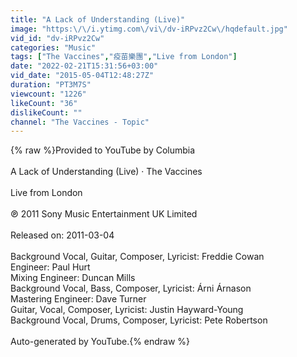 ```yaml
---
title: "A Lack of Understanding (Live)"
image: "https:\/\/i.ytimg.com\/vi\/dv-iRPvz2Cw\/hqdefault.jpg"
vid_id: "dv-iRPvz2Cw"
categories: "Music"
tags: ["The Vaccines","疫苗樂團","Live from London"]
date: "2022-02-21T15:31:56+03:00"
vid_date: "2015-05-04T12:48:27Z"
duration: "PT3M7S"
viewcount: "1226"
likeCount: "36"
dislikeCount: ""
channel: "The Vaccines - Topic"
---
```

{% raw %}Provided to YouTube by Columbia<br /><br />A Lack of Understanding (Live) · The Vaccines<br /><br />Live from London<br /><br />℗ 2011 Sony Music Entertainment UK Limited<br /><br />Released on: 2011-03-04<br /><br />Background  Vocal, Guitar, Composer, Lyricist: Freddie Cowan<br />Engineer: Paul Hurt<br />Mixing  Engineer: Duncan Mills<br />Background  Vocal, Bass, Composer, Lyricist: Árni Árnason<br />Mastering  Engineer: Dave Turner<br />Guitar, Vocal, Composer, Lyricist: Justin Hayward-Young<br />Background  Vocal, Drums, Composer, Lyricist: Pete Robertson<br /><br />Auto-generated by YouTube.{% endraw %}
